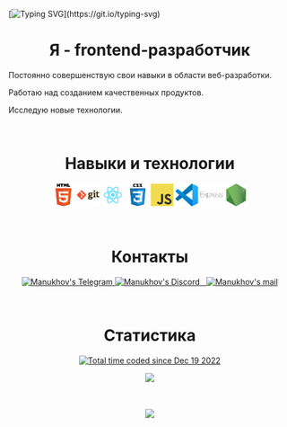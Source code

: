 [![Typing SVG](https://readme-typing-svg.herokuapp.com?font=Old+Standard+TT&size=50&pause=1000&color=0AAE6B&center=true&vCenter=true&width=800&height=70&lines=Hi+there!;Welcome+to+my+GitHub+profile!)](https://git.io/typing-svg)

<h1 align="center">Я - frontend-разработчик</h1>
<p>Постоянно совершенствую свои навыки в области веб-разработки.</p>
<p>Работаю над созданием качественных продуктов.</p>
<p>Исследую новые технологии.</p>
&nbsp;
<h1 align="center">Навыки и технологии</h1>
 
<p align="center">
<code><img height="40" src="https://raw.githubusercontent.com/github/explore/80688e429a7d4ef2fca1e82350fe8e3517d3494d/topics/html/html.png" alt="HTML"></code>
<code><img height="40" src="https://raw.githubusercontent.com/github/explore/80688e429a7d4ef2fca1e82350fe8e3517d3494d/topics/git/git.png" alt="git"></code>
<code><img height="40" src="https://raw.githubusercontent.com/github/explore/80688e429a7d4ef2fca1e82350fe8e3517d3494d/topics/react/react.png" alt="react"></code>
<code><img height="40" src="https://raw.githubusercontent.com/github/explore/80688e429a7d4ef2fca1e82350fe8e3517d3494d/topics/css/css.png" alt="CSS"></code>
<code><img height="40" src="https://raw.githubusercontent.com/github/explore/80688e429a7d4ef2fca1e82350fe8e3517d3494d/topics/javascript/javascript.png" alt="Javascript"></code>
<code><img height="40" src="https://raw.githubusercontent.com/github/explore/80688e429a7d4ef2fca1e82350fe8e3517d3494d/topics/visual-studio-code/visual-studio-code.png" alt="VS Code"></code>
<code><img height="40" src="https://raw.githubusercontent.com/github/explore/80688e429a7d4ef2fca1e82350fe8e3517d3494d/topics/express/express.png" alt="express"></code>
<code><img height="40" src="https://raw.githubusercontent.com/github/explore/80688e429a7d4ef2fca1e82350fe8e3517d3494d/topics/nodejs/nodejs.png" alt="nodejs"></code>
</p>

&nbsp;

<h1 align="center">Контакты</h1>
<div align="center">
<a href="https://t.me/Manukhov">
  <img alt="Manukhov's Telegram" width="40px" src="https://www.svgrepo.com/show/354443/telegram.svg"/>
</a>
<a href="https://discordapp.com/users/353989085163028481">
  <img alt="Manukhov's Discord" width="40px" src="https://raw.githubusercontent.com/peterthehan/peterthehan/master/assets/discord.svg" />
</a>
<a href="mailto:m_igor97@mail.com">&nbsp;
  <img alt="Manukhov's mail" width="40px" src="https://www.svgrepo.com/show/349443/mail.svg" />
</a>
</div>

&nbsp;

<h1 align="center">Статистика</h1>

<p align="center">
  <a href="https://wakatime.com/@7a8f5ef8-778d-43f8-bcdc-7f3cac8949e2"><img src="https://wakatime.com/badge/user/7a8f5ef8-778d-43f8-bcdc-7f3cac8949e2.svg" alt="Total time coded since Dec 19 2022" /></a> 
</p>
<p align="center">
<a href="https://github.com/Legend1796/github-readme-stats">
  <img src="https://github-readme-stats.vercel.app/api/top-langs/?username=Legend1796&layout=compact" />
</a>
</p>
&nbsp;
<p align="center">
<a  href="https://github.com/Legend1796/github-readme-stats">
  <img src="https://github-readme-stats.vercel.app/api?username=Legend1796&hide=stars&show_icons=true&theme=tokyonight"/>
</a>
</p>
&nbsp;

<!-- <a href="https://github.com/Legend1796/github-readme-stats">
  <img src="(https://github-readme-stats.vercel.app/api/wakatime?username=Legend1796" />
</a> -->
